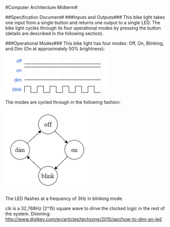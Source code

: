#Computer Architecture Midterm#

##Specification Document#
###Inputs and Outputs###
This bike light takes one input from a single button and returns one output to a single LED. The bike light cycles through its four operational modes by pressing the button (details are described in the following section).

###Operational Modes###
This bike light has four modes: Off, On, Blinking, and Dim (On at approximately 50% brightness):

![four modes: Off, On, Blinking, and Dim](https://github.com/SelinaWang/CompArchFA15/blob/master/HW/Midterm/waveforms.png)

The modes are cycled through in the following fashion:

![Cycling through the four modes](https://github.com/SelinaWang/CompArchFA15/blob/master/HW/Midterm/FSM.PNG)

The LED flashes at a frequency of 3Hz in blinking mode.


clk is a 32,768Hz (2^15) square wave to drive the clocked logic in the rest of the system. Dimming: http://www.digikey.com/en/articles/techzone/2010/apr/how-to-dim-an-led
